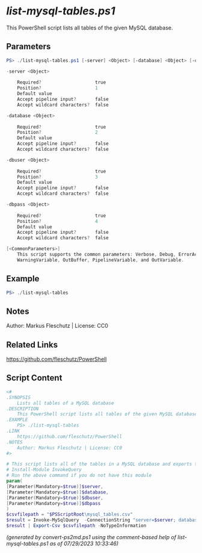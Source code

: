 *list-mysql-tables.ps1*
================

This PowerShell script lists all tables of the given MySQL database.

Parameters
----------
```powershell
PS> ./list-mysql-tables.ps1 [-server] <Object> [-database] <Object> [-dbuser] <Object> [-dbpass] <Object> [<CommonParameters>]

-server <Object>
    
    Required?                    true
    Position?                    1
    Default value                
    Accept pipeline input?       false
    Accept wildcard characters?  false

-database <Object>
    
    Required?                    true
    Position?                    2
    Default value                
    Accept pipeline input?       false
    Accept wildcard characters?  false

-dbuser <Object>
    
    Required?                    true
    Position?                    3
    Default value                
    Accept pipeline input?       false
    Accept wildcard characters?  false

-dbpass <Object>
    
    Required?                    true
    Position?                    4
    Default value                
    Accept pipeline input?       false
    Accept wildcard characters?  false

[<CommonParameters>]
    This script supports the common parameters: Verbose, Debug, ErrorAction, ErrorVariable, WarningAction, 
    WarningVariable, OutBuffer, PipelineVariable, and OutVariable.
```

Example
-------
```powershell
PS> ./list-mysql-tables

```

Notes
-----
Author: Markus Fleschutz | License: CC0

Related Links
-------------
https://github.com/fleschutz/PowerShell

Script Content
--------------
```powershell
<#
.SYNOPSIS
	Lists all tables of a MySQL database 
.DESCRIPTION
	This PowerShell script lists all tables of the given MySQL database.
.EXAMPLE
	PS> ./list-mysql-tables
.LINK
	https://github.com/fleschutz/PowerShell
.NOTES
	Author: Markus Fleschutz | License: CC0
#>

# This script lists all of the tables in a MySQL database and exports the list as a CSV
# Install-Module InvokeQuery
# Run the above command if you do not have this module
param(
[Parameter(Mandatory=$true)]$server,
[Parameter(Mandatory=$true)]$database,
[Parameter(Mandatory=$true)]$dbuser,
[Parameter(Mandatory=$true)]$dbpass
)
$csvfilepath = "$PSScriptRoot\mysql_tables.csv"
$result = Invoke-MySqlQuery  -ConnectionString "server=$server; database=$database; user=$dbuser; password=$dbpass; pooling = false; convert zero datetime=True" -Sql "SHOW TABLES" -CommandTimeout 10000
$result | Export-Csv $csvfilepath -NoTypeInformation
```

*(generated by convert-ps2md.ps1 using the comment-based help of list-mysql-tables.ps1 as of 07/29/2023 10:33:46)*
